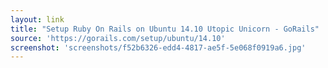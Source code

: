 ```yaml
---
layout: link
title: "Setup Ruby On Rails on Ubuntu 14.10 Utopic Unicorn - GoRails"
source: 'https://gorails.com/setup/ubuntu/14.10'
screenshot: 'screenshots/f52b6326-edd4-4817-ae5f-5e068f0919a6.jpg'
---
```


